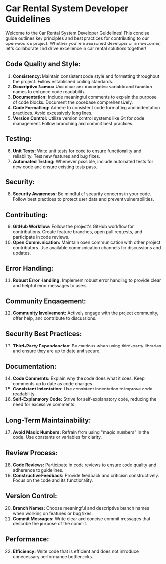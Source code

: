 # Car Rental System Developer Guidelines

Welcome to the Car Rental System Developer Guidelines! This concise guide outlines key principles and best practices for contributing to our open-source project. Whether you're a seasoned developer or a newcomer, let's collaborate and drive excellence in car rental solutions together!

## Code Quality and Style:

1. **Consistency:** Maintain consistent code style and formatting throughout the project. Follow established coding standards.
2. **Descriptive Names:** Use clear and descriptive variable and function names to enhance code readability.
3. **Documentation:** Include meaningful comments to explain the purpose of code blocks. Document the codebase comprehensively.
4. **Code Formatting:** Adhere to consistent code formatting and indentation practices. Avoid excessively long lines.
5. **Version Control:** Utilize version control systems like Git for code management. Follow branching and commit best practices.

## Testing:

6. **Unit Tests:** Write unit tests for code to ensure functionality and reliability. Test new features and bug fixes.
7. **Automated Testing:** Whenever possible, include automated tests for new code and ensure existing tests pass.

## Security:

8. **Security Awareness:** Be mindful of security concerns in your code. Follow best practices to protect user data and prevent vulnerabilities.

## Contributing:

9. **GitHub Workflow:** Follow the project's GitHub workflow for contributions. Create feature branches, open pull requests, and participate in code reviews.
10. **Open Communication:** Maintain open communication with other project contributors. Use available communication channels for discussions and updates.

## Error Handling:

11. **Robust Error Handling:** Implement robust error handling to provide clear and helpful error messages to users.

## Community Engagement:

12. **Community Involvement:** Actively engage with the project community, offer help, and contribute to discussions.

## Security Best Practices:

13. **Third-Party Dependencies:** Be cautious when using third-party libraries and ensure they are up to date and secure.

## Documentation:

14. **Code Comments:** Explain why the code does what it does. Keep comments up to date as code changes.
15. **Consistent Indentation:** Use consistent indentation to improve code readability.
16. **Self-Explanatory Code:** Strive for self-explanatory code, reducing the need for excessive comments.

## Long-Term Maintainability:

17. **Avoid Magic Numbers:** Refrain from using "magic numbers" in the code. Use constants or variables for clarity.

## Review Process:

18. **Code Reviews:** Participate in code reviews to ensure code quality and adherence to guidelines.
19. **Constructive Feedback:** Provide feedback and criticism constructively. Focus on the code and its functionality.

## Version Control:

20. **Branch Names:** Choose meaningful and descriptive branch names when working on features or bug fixes.
21. **Commit Messages:** Write clear and concise commit messages that describe the purpose of the commit.

## Performance:

22. **Efficiency:** Write code that is efficient and does not introduce unnecessary performance bottlenecks.

